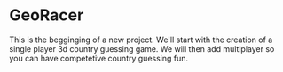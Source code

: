 # GeoRacer

This is the begginging of a new project. We'll start with the creation of a single player 3d country guessing game. We will then add multiplayer so you can have competetive country guessing fun. 